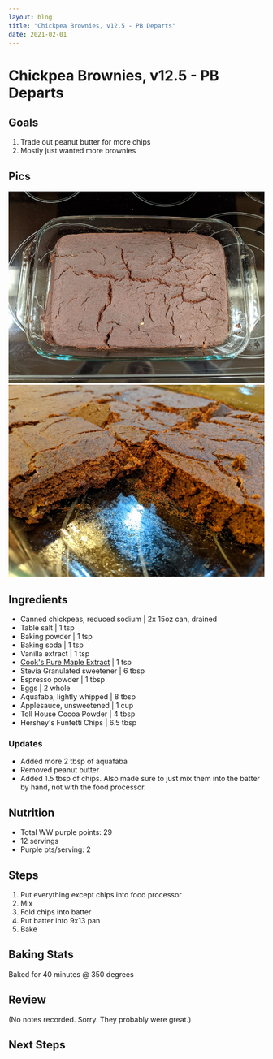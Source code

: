```yaml
---
layout: blog
title: "Chickpea Brownies, v12.5 - PB Departs"
date: 2021-02-01
---
```


# Chickpea Brownies, v12.5 - PB Departs
## Goals
1. Trade out peanut butter for more chips
2. Mostly just wanted more brownies

## Pics
![top](/assets/recipes/chickpea-12-5-top.jpg)
![closeup](/assets/recipes/chickpea-12-5-close.jpg)

## Ingredients

- Canned chickpeas, reduced sodium | 2x 15oz can, drained
- Table salt | 1 tsp
- Baking powder | 1 tsp
- Baking soda | 1 tsp
- Vanilla extract | 1 tsp
- [Cook's Pure Maple Extract](https://amzn.to/2LiRs8L) | 1 tsp
- Stevia Granulated sweetener | 6 tbsp
- Espresso powder | 1 tbsp
- Eggs | 2 whole
- Aquafaba, lightly whipped | 8 tbsp
- Applesauce, unsweetened | 1 cup
- Toll House Cocoa Powder | 4 tbsp
- Hershey's Funfetti Chips | 6.5 tbsp

### Updates
- Added more 2 tbsp of aquafaba
- Removed peanut butter
- Added 1.5 tbsp of chips. Also made sure to just mix them into the batter by hand, not with the food processor.

## Nutrition
- Total WW purple points: 29
- 12 servings
- Purple pts/serving: 2

## Steps
1. Put everything except chips into food processor
2. Mix
3. Fold chips into batter
4. Put batter into 9x13 pan
5. Bake

## Baking Stats
Baked for 40 minutes @ 350 degrees

## Review

(No notes recorded. Sorry. They probably were great.)

## Next Steps
